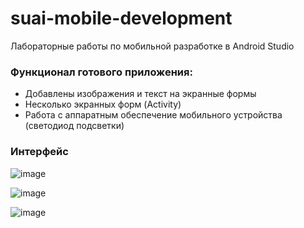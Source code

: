 # suai-mobile-development
Лабораторные работы по мобильной разработке в Android Studio

### Функционал готового приложения:
- Добавлены изображения и текст на экранные формы
- Несколько экранных форм (Activity) 
- Работа с аппаратным обеспечение мобильного устройства (светодиод подсветки)  

### Интерфейс

![image](https://github.com/user-attachments/assets/c59f773a-5e6c-47a1-a958-7127a257b51b)

![image](https://github.com/user-attachments/assets/9d65037e-f307-4981-93bb-06c6ade0a508)

![image](https://github.com/user-attachments/assets/065b354d-4606-4268-a962-8eb68a72df42)
